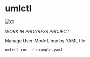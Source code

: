 # umlctl

![CI](https://github.com/guni1192/umlctl/workflows/CI/badge.svg)

*WORK IN PROGRESS PROJECT*

Manage User-Mode Linux by YAML file


```
umlctl run -f example.yaml
```
